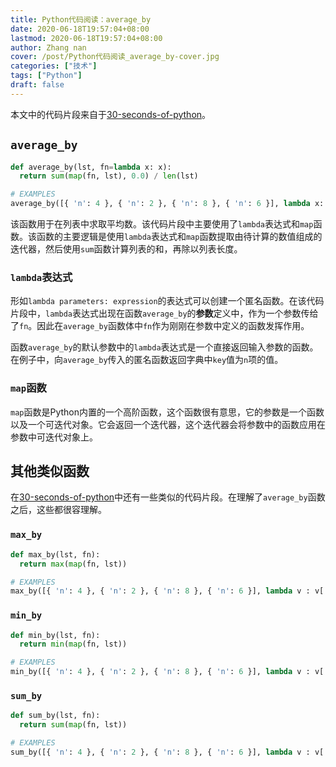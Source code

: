 ```yaml
---
title: Python代码阅读：average_by
date: 2020-06-18T19:57:04+08:00
lastmod: 2020-06-18T19:57:04+08:00
author: Zhang nan
cover: /post/Python代码阅读_average_by-cover.jpg
categories: ["技术"]
tags: ["Python"]
draft: false
---
```


本文中的代码片段来自于[30-seconds-of-python](https://github.com/30-seconds/30-seconds-of-python)。

<!--more-->

## `average_by`

```python
def average_by(lst, fn=lambda x: x):
  return sum(map(fn, lst), 0.0) / len(lst)

# EXAMPLES
average_by([{ 'n': 4 }, { 'n': 2 }, { 'n': 8 }, { 'n': 6 }], lambda x: x['n']) # 5.0
```

该函数用于在列表中求取平均数。该代码片段中主要使用了`lambda`表达式和`map`函数。该函数的主要逻辑是使用`lambda`表达式和`map`函数提取由待计算的数值组成的迭代器，然后使用`sum`函数计算列表的和，再除以列表长度。

### `lambda`表达式

形如`lambda parameters: expression`的表达式可以创建一个匿名函数。在该代码片段中，`lambda`表达式出现在函数`average_by`的**参数**定义中，作为一个参数传给了`fn`。因此在`average_by`函数体中`fn`作为刚刚在参数中定义的函数发挥作用。

函数`average_by`的默认参数中的`lambda`表达式是一个直接返回输入参数的函数。在例子中，向`average_by`传入的匿名函数返回字典中`key`值为`n`项的值。

### `map`函数

`map`函数是Python内置的一个高阶函数，这个函数很有意思，它的参数是一个函数以及一个可迭代对象。它会返回一个迭代器，这个迭代器会将参数中的函数应用在参数中可迭代对象上。

## 其他类似函数

在[30-seconds-of-python](https://github.com/30-seconds/30-seconds-of-python)中还有一些类似的代码片段。在理解了`average_by`函数之后，这些都很容理解。

### `max_by`

```python
def max_by(lst, fn):
  return max(map(fn, lst))

# EXAMPLES
max_by([{ 'n': 4 }, { 'n': 2 }, { 'n': 8 }, { 'n': 6 }], lambda v : v['n']) # 8
```

### `min_by`

```python
def min_by(lst, fn):
  return min(map(fn, lst))

# EXAMPLES
min_by([{ 'n': 4 }, { 'n': 2 }, { 'n': 8 }, { 'n': 6 }], lambda v : v['n']) # 2
```

### `sum_by`

```python
def sum_by(lst, fn):
  return sum(map(fn, lst))

# EXAMPLES
sum_by([{ 'n': 4 }, { 'n': 2 }, { 'n': 8 }, { 'n': 6 }], lambda v : v['n']) # 20
```
